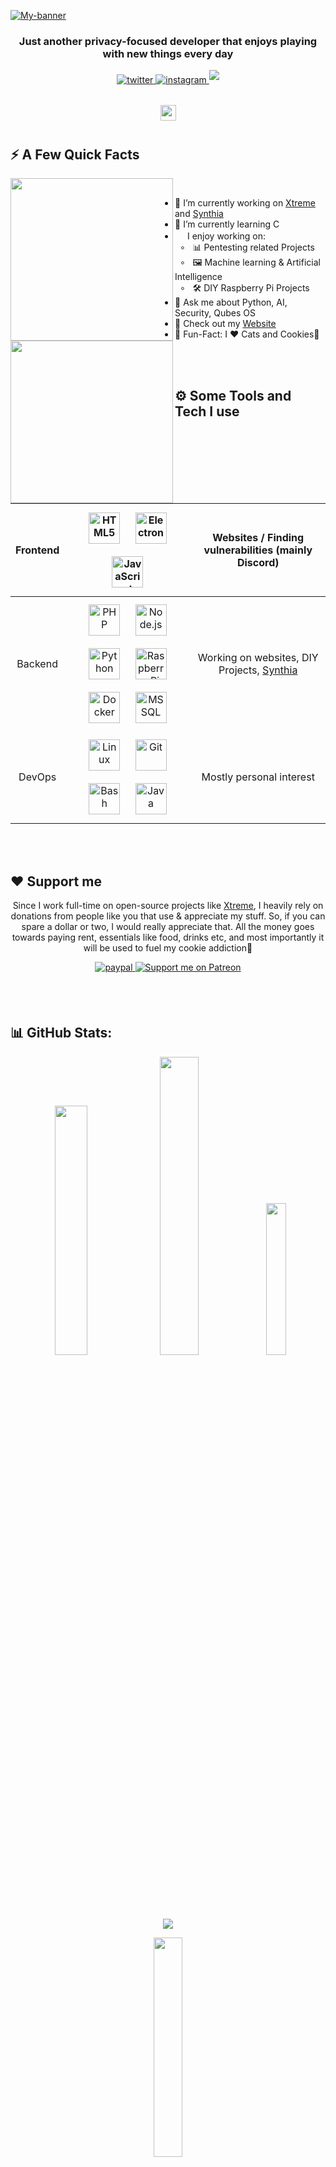 [![My-banner](https://user-images.githubusercontent.com/55334727/232718954-01907ec2-cbc4-4438-b381-d83ff25c568e.png)](https://cynthialabs.net)

<h3 align="center">Just another privacy-focused developer that enjoys playing with new things every day</h3>
<div align="center">
  <a href="https://twitter.com/CynthiaAI_" target="_blank">
    <img src=https://img.shields.io/badge/twitter-%2300acee.svg?&style=for-the-badge&logo=twitter&logoColor=white alt=twitter style="margin-bottom: 5px;" />
  </a>

  <a href="https://instagram.com/cynthia_dev" target="_blank">
    <img src=https://img.shields.io/badge/instagram-%23000000.svg?&style=for-the-badge&logo=instagram&logoColor=white alt=instagram style="margin-bottom: 5px;" />
  </a>  

<a href="https://discord.gg/flipper-xtreme" target="_blank">
  <img src="https://img.shields.io/badge/Discord-5865F2?style=for-the-badge&logo=discord&logoColor=white" style="margin-bottom: 5px;"/>
</a>
</div>
  <br>
</div>  

<div align="center">  
  <img style="margin: 10px" src="https://user-images.githubusercontent.com/73097560/115834477-dbab4500-a447-11eb-908a-139a6edaec5c.gif" height="25" />  
</div>

## ⚡️ A Few Quick Facts

<div>
<img align="left" height="260vh" src="https://media.tenor.com/vMS8fFQR0OAAAAAC/anime-computer.gif">
<img align="left" height="260vh" src="https://upload.wikimedia.org/wikipedia/commons/3/3d/1_120_transparent.png">
</div>

<br>

- 🔭 I’m currently working on [Xtreme](https://github.com/ClaraCrazy/Flipper-Xtreme) and [Synthia](https://discord.gg/meetsynthia)
- 🌱 I’m currently learning C
- <img src="https://media.giphy.com/media/WUlplcMpOCEmTGBtBW/giphy.gif" width="16">  I enjoy working on:<br>
&nbsp; ∘ &nbsp; 📊 Pentesting related Projects<br>
&nbsp; ∘ &nbsp; 🖼 Machine learning & Artificial Intelligence<br>
&nbsp; ∘ &nbsp; 🛠 DIY Raspberry Pi Projects<br>
- 💬 Ask me about Python, AI, Security, Qubes OS
- 📙 Check out my [Website](https://cynthialabs.net)
- 🎉 Fun-Fact: I ❤️ Cats and Cookies🍪

<br><br>

## ⚙️ Some Tools and Tech I use


| Frontend | <img style="margin: 10px" src="https://profilinator.rishav.dev/skills-assets/html5-original-wordmark.svg" alt="HTML5" height="50" /> <img style="margin: 10px" src="https://profilinator.rishav.dev/skills-assets/electron-original.svg" alt="Electron" height="50" /> <img style="margin: 10px" src="https://profilinator.rishav.dev/skills-assets/javascript-original.svg" alt="JavaScript" height="50" /> | Websites / Finding vulnerabilities (mainly Discord) | 
| :---: | :---: | :---: |
| Backend | <img style="margin: 10px" src="https://profilinator.rishav.dev/skills-assets/php-original.svg" alt="PHP" height="50" /> <img style="margin: 10px" src="https://profilinator.rishav.dev/skills-assets/nodejs-original-wordmark.svg" alt="Node.js" height="50" /> <img style="margin: 10px" src="https://profilinator.rishav.dev/skills-assets/python-original.svg" alt="Python" height="50" /> <img style="margin: 10px" src="https://profilinator.rishav.dev/skills-assets/raspberrypi.png" alt="Raspberry Pi" height="50" /> <img style="margin: 10px" src="https://profilinator.rishav.dev/skills-assets/docker-original-wordmark.svg" alt="Docker" height="50" /> <img style="margin: 10px" src="https://user-images.githubusercontent.com/15386828/118396465-5129c000-b658-11eb-8fa1-48f185431c82.png" alt="MSSQL" height="50" /> | Working on websites, DIY Projects, [Synthia](https://meetsynthia.co)
| DevOps | <img style="margin: 10px" src="https://profilinator.rishav.dev/skills-assets/linux-original.svg" alt="Linux" height="50" /> <img style="margin: 10px" src="https://profilinator.rishav.dev/skills-assets/git-scm-icon.svg" alt="Git" height="50" /> <img style="margin: 10px" src="https://profilinator.rishav.dev/skills-assets/gnu_bash-icon.svg" alt="Bash" height="50" /> <img style="margin: 10px" src="https://profilinator.rishav.dev/skills-assets/java-original-wordmark.svg" alt="Java" height="50" /> | Mostly personal interest |

<br><br>

## ❤️ Support me

<div align="center">
<p>Since I work full-time on open-source projects like <a href="https://github.com/ClaraCrazy/Flipper-Xtreme">Xtreme</a>, I heavily rely on donations from people like you that use & appreciate my stuff. So, if you can spare a dollar or two, I would really appreciate that. All the money goes towards paying rent, essentials like food, drinks etc, and most importantly it will be used to fuel my cookie addiction🍪</p>

<a href="https://paypal.me/RdX2020" target="_blank">
  <img src="https://img.shields.io/badge/Donate-PayPal-blue.svg?style=for-the-badge&logo=Paypal&logoColor=white" alt=paypal style="margin-bottom: 5px;"/>
</a>
<a href="https://patreon.com/CynthiaLabs">
  <img src="https://img.shields.io/endpoint.svg?url=https%3A%2F%2Fshieldsio-patreon.vercel.app%2Fapi%3Fusername%3DCynthiaLabs%26type%3Dpatrons&style=for-the-badge" alt="Support me on Patreon" />
</a>
</div>
  
<br><br>

## 📊 GitHub Stats:
<p align="center">
  <img src="https://github-readme-stats.vercel.app/api?username=ClaraCrazy&theme=dracula&hide_border=false&include_all_commits=false&count_private=true" width="32%">
  <img src="https://github-readme-streak-stats.herokuapp.com/?user=ClaraCrazy&theme=dracula&hide_border=false" width="35%">
  <img src="https://github-readme-stats.vercel.app/api/top-langs/?username=ClaraCrazy&theme=dracula&hide_border=false&include_all_commits=false&count_private=true&layout=compact" width="25%">
</p>

<p align="center">
  <img src="https://github-profile-trophy.vercel.app/?username=ClaraCrazy&theme=dracula&no-frame=false&no-bg=false&margin-w=4">
</p>

<p align="center">
  <img src="https://github-contributor-stats.vercel.app/api?username=ClaraCrazy&limit=5&theme=dracula&combine_all_yearly_contributions=true" width="30%">
</p>

<br><br><br>

<div align="center">  
  <img style="margin: 10px" src="https://user-images.githubusercontent.com/73097560/115834477-dbab4500-a447-11eb-908a-139a6edaec5c.gif" height="25" />  
</div>
<div align="center">
  <p>"What we do for ourselves dies with us. What we do for others and the world remains and is immortal.” ― Albert Pine</p>
</div>

